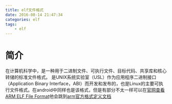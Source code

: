 ```yaml
---
title: elf文件格式
date: 2016-08-14 21:47:34
categories: elf
tags: 
    - elf
---
```


# 简介

在计算机科学中，是一种用于二进制文件、可执行文件、目标代码、共享库和核心转储的标准文件格式。
是UNIX系统实验室（USL）作为应用程序二进制接口（Application Binary Interface，ABI）而开发和发布的，也是Linux的主要可执行文件格式。在android中同样也是该格式，但是有部分不太一样可以在[官网查看ARM ELF File Format](https://developer.android.com/ndk/guides/abis.html?hl=is)他会跳到[arm官方格式定义文档](http://infocenter.arm.com/help/topic/com.arm.doc.dui0101a/DUI0101A_Elf.pdf)